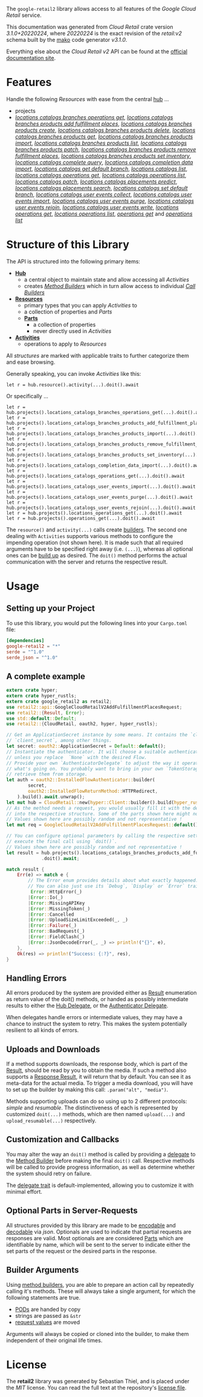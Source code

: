 <!---
DO NOT EDIT !
This file was generated automatically from 'src/mako/api/README.md.mako'
DO NOT EDIT !
-->
The `google-retail2` library allows access to all features of the *Google Cloud Retail* service.

This documentation was generated from *Cloud Retail* crate version *3.1.0+20220224*, where *20220224* is the exact revision of the *retail:v2* schema built by the [mako](http://www.makotemplates.org/) code generator *v3.1.0*.

Everything else about the *Cloud Retail* *v2* API can be found at the
[official documentation site](https://cloud.google.com/recommendations).
# Features

Handle the following *Resources* with ease from the central [hub](https://docs.rs/google-retail2/3.1.0+20220224/google_retail2/CloudRetail) ... 

* projects
 * [*locations catalogs branches operations get*](https://docs.rs/google-retail2/3.1.0+20220224/google_retail2/api::ProjectLocationCatalogBrancheOperationGetCall), [*locations catalogs branches products add fulfillment places*](https://docs.rs/google-retail2/3.1.0+20220224/google_retail2/api::ProjectLocationCatalogBrancheProductAddFulfillmentPlaceCall), [*locations catalogs branches products create*](https://docs.rs/google-retail2/3.1.0+20220224/google_retail2/api::ProjectLocationCatalogBrancheProductCreateCall), [*locations catalogs branches products delete*](https://docs.rs/google-retail2/3.1.0+20220224/google_retail2/api::ProjectLocationCatalogBrancheProductDeleteCall), [*locations catalogs branches products get*](https://docs.rs/google-retail2/3.1.0+20220224/google_retail2/api::ProjectLocationCatalogBrancheProductGetCall), [*locations catalogs branches products import*](https://docs.rs/google-retail2/3.1.0+20220224/google_retail2/api::ProjectLocationCatalogBrancheProductImportCall), [*locations catalogs branches products list*](https://docs.rs/google-retail2/3.1.0+20220224/google_retail2/api::ProjectLocationCatalogBrancheProductListCall), [*locations catalogs branches products patch*](https://docs.rs/google-retail2/3.1.0+20220224/google_retail2/api::ProjectLocationCatalogBrancheProductPatchCall), [*locations catalogs branches products remove fulfillment places*](https://docs.rs/google-retail2/3.1.0+20220224/google_retail2/api::ProjectLocationCatalogBrancheProductRemoveFulfillmentPlaceCall), [*locations catalogs branches products set inventory*](https://docs.rs/google-retail2/3.1.0+20220224/google_retail2/api::ProjectLocationCatalogBrancheProductSetInventoryCall), [*locations catalogs complete query*](https://docs.rs/google-retail2/3.1.0+20220224/google_retail2/api::ProjectLocationCatalogCompleteQueryCall), [*locations catalogs completion data import*](https://docs.rs/google-retail2/3.1.0+20220224/google_retail2/api::ProjectLocationCatalogCompletionDataImportCall), [*locations catalogs get default branch*](https://docs.rs/google-retail2/3.1.0+20220224/google_retail2/api::ProjectLocationCatalogGetDefaultBranchCall), [*locations catalogs list*](https://docs.rs/google-retail2/3.1.0+20220224/google_retail2/api::ProjectLocationCatalogListCall), [*locations catalogs operations get*](https://docs.rs/google-retail2/3.1.0+20220224/google_retail2/api::ProjectLocationCatalogOperationGetCall), [*locations catalogs operations list*](https://docs.rs/google-retail2/3.1.0+20220224/google_retail2/api::ProjectLocationCatalogOperationListCall), [*locations catalogs patch*](https://docs.rs/google-retail2/3.1.0+20220224/google_retail2/api::ProjectLocationCatalogPatchCall), [*locations catalogs placements predict*](https://docs.rs/google-retail2/3.1.0+20220224/google_retail2/api::ProjectLocationCatalogPlacementPredictCall), [*locations catalogs placements search*](https://docs.rs/google-retail2/3.1.0+20220224/google_retail2/api::ProjectLocationCatalogPlacementSearchCall), [*locations catalogs set default branch*](https://docs.rs/google-retail2/3.1.0+20220224/google_retail2/api::ProjectLocationCatalogSetDefaultBranchCall), [*locations catalogs user events collect*](https://docs.rs/google-retail2/3.1.0+20220224/google_retail2/api::ProjectLocationCatalogUserEventCollectCall), [*locations catalogs user events import*](https://docs.rs/google-retail2/3.1.0+20220224/google_retail2/api::ProjectLocationCatalogUserEventImportCall), [*locations catalogs user events purge*](https://docs.rs/google-retail2/3.1.0+20220224/google_retail2/api::ProjectLocationCatalogUserEventPurgeCall), [*locations catalogs user events rejoin*](https://docs.rs/google-retail2/3.1.0+20220224/google_retail2/api::ProjectLocationCatalogUserEventRejoinCall), [*locations catalogs user events write*](https://docs.rs/google-retail2/3.1.0+20220224/google_retail2/api::ProjectLocationCatalogUserEventWriteCall), [*locations operations get*](https://docs.rs/google-retail2/3.1.0+20220224/google_retail2/api::ProjectLocationOperationGetCall), [*locations operations list*](https://docs.rs/google-retail2/3.1.0+20220224/google_retail2/api::ProjectLocationOperationListCall), [*operations get*](https://docs.rs/google-retail2/3.1.0+20220224/google_retail2/api::ProjectOperationGetCall) and [*operations list*](https://docs.rs/google-retail2/3.1.0+20220224/google_retail2/api::ProjectOperationListCall)




# Structure of this Library

The API is structured into the following primary items:

* **[Hub](https://docs.rs/google-retail2/3.1.0+20220224/google_retail2/CloudRetail)**
    * a central object to maintain state and allow accessing all *Activities*
    * creates [*Method Builders*](https://docs.rs/google-retail2/3.1.0+20220224/google_retail2/client::MethodsBuilder) which in turn
      allow access to individual [*Call Builders*](https://docs.rs/google-retail2/3.1.0+20220224/google_retail2/client::CallBuilder)
* **[Resources](https://docs.rs/google-retail2/3.1.0+20220224/google_retail2/client::Resource)**
    * primary types that you can apply *Activities* to
    * a collection of properties and *Parts*
    * **[Parts](https://docs.rs/google-retail2/3.1.0+20220224/google_retail2/client::Part)**
        * a collection of properties
        * never directly used in *Activities*
* **[Activities](https://docs.rs/google-retail2/3.1.0+20220224/google_retail2/client::CallBuilder)**
    * operations to apply to *Resources*

All *structures* are marked with applicable traits to further categorize them and ease browsing.

Generally speaking, you can invoke *Activities* like this:

```Rust,ignore
let r = hub.resource().activity(...).doit().await
```

Or specifically ...

```ignore
let r = hub.projects().locations_catalogs_branches_operations_get(...).doit().await
let r = hub.projects().locations_catalogs_branches_products_add_fulfillment_places(...).doit().await
let r = hub.projects().locations_catalogs_branches_products_import(...).doit().await
let r = hub.projects().locations_catalogs_branches_products_remove_fulfillment_places(...).doit().await
let r = hub.projects().locations_catalogs_branches_products_set_inventory(...).doit().await
let r = hub.projects().locations_catalogs_completion_data_import(...).doit().await
let r = hub.projects().locations_catalogs_operations_get(...).doit().await
let r = hub.projects().locations_catalogs_user_events_import(...).doit().await
let r = hub.projects().locations_catalogs_user_events_purge(...).doit().await
let r = hub.projects().locations_catalogs_user_events_rejoin(...).doit().await
let r = hub.projects().locations_operations_get(...).doit().await
let r = hub.projects().operations_get(...).doit().await
```

The `resource()` and `activity(...)` calls create [builders][builder-pattern]. The second one dealing with `Activities` 
supports various methods to configure the impending operation (not shown here). It is made such that all required arguments have to be 
specified right away (i.e. `(...)`), whereas all optional ones can be [build up][builder-pattern] as desired.
The `doit()` method performs the actual communication with the server and returns the respective result.

# Usage

## Setting up your Project

To use this library, you would put the following lines into your `Cargo.toml` file:

```toml
[dependencies]
google-retail2 = "*"
serde = "^1.0"
serde_json = "^1.0"
```

## A complete example

```Rust
extern crate hyper;
extern crate hyper_rustls;
extern crate google_retail2 as retail2;
use retail2::api::GoogleCloudRetailV2AddFulfillmentPlacesRequest;
use retail2::{Result, Error};
use std::default::Default;
use retail2::{CloudRetail, oauth2, hyper, hyper_rustls};

// Get an ApplicationSecret instance by some means. It contains the `client_id` and 
// `client_secret`, among other things.
let secret: oauth2::ApplicationSecret = Default::default();
// Instantiate the authenticator. It will choose a suitable authentication flow for you, 
// unless you replace  `None` with the desired Flow.
// Provide your own `AuthenticatorDelegate` to adjust the way it operates and get feedback about 
// what's going on. You probably want to bring in your own `TokenStorage` to persist tokens and
// retrieve them from storage.
let auth = oauth2::InstalledFlowAuthenticator::builder(
        secret,
        oauth2::InstalledFlowReturnMethod::HTTPRedirect,
    ).build().await.unwrap();
let mut hub = CloudRetail::new(hyper::Client::builder().build(hyper_rustls::HttpsConnector::with_native_roots().https_or_http().enable_http1().enable_http2().build()), auth);
// As the method needs a request, you would usually fill it with the desired information
// into the respective structure. Some of the parts shown here might not be applicable !
// Values shown here are possibly random and not representative !
let mut req = GoogleCloudRetailV2AddFulfillmentPlacesRequest::default();

// You can configure optional parameters by calling the respective setters at will, and
// execute the final call using `doit()`.
// Values shown here are possibly random and not representative !
let result = hub.projects().locations_catalogs_branches_products_add_fulfillment_places(req, "product")
             .doit().await;

match result {
    Err(e) => match e {
        // The Error enum provides details about what exactly happened.
        // You can also just use its `Debug`, `Display` or `Error` traits
         Error::HttpError(_)
        |Error::Io(_)
        |Error::MissingAPIKey
        |Error::MissingToken(_)
        |Error::Cancelled
        |Error::UploadSizeLimitExceeded(_, _)
        |Error::Failure(_)
        |Error::BadRequest(_)
        |Error::FieldClash(_)
        |Error::JsonDecodeError(_, _) => println!("{}", e),
    },
    Ok(res) => println!("Success: {:?}", res),
}

```
## Handling Errors

All errors produced by the system are provided either as [Result](https://docs.rs/google-retail2/3.1.0+20220224/google_retail2/client::Result) enumeration as return value of
the doit() methods, or handed as possibly intermediate results to either the 
[Hub Delegate](https://docs.rs/google-retail2/3.1.0+20220224/google_retail2/client::Delegate), or the [Authenticator Delegate](https://docs.rs/yup-oauth2/*/yup_oauth2/trait.AuthenticatorDelegate.html).

When delegates handle errors or intermediate values, they may have a chance to instruct the system to retry. This 
makes the system potentially resilient to all kinds of errors.

## Uploads and Downloads
If a method supports downloads, the response body, which is part of the [Result](https://docs.rs/google-retail2/3.1.0+20220224/google_retail2/client::Result), should be
read by you to obtain the media.
If such a method also supports a [Response Result](https://docs.rs/google-retail2/3.1.0+20220224/google_retail2/client::ResponseResult), it will return that by default.
You can see it as meta-data for the actual media. To trigger a media download, you will have to set up the builder by making
this call: `.param("alt", "media")`.

Methods supporting uploads can do so using up to 2 different protocols: 
*simple* and *resumable*. The distinctiveness of each is represented by customized 
`doit(...)` methods, which are then named `upload(...)` and `upload_resumable(...)` respectively.

## Customization and Callbacks

You may alter the way an `doit()` method is called by providing a [delegate](https://docs.rs/google-retail2/3.1.0+20220224/google_retail2/client::Delegate) to the 
[Method Builder](https://docs.rs/google-retail2/3.1.0+20220224/google_retail2/client::CallBuilder) before making the final `doit()` call. 
Respective methods will be called to provide progress information, as well as determine whether the system should 
retry on failure.

The [delegate trait](https://docs.rs/google-retail2/3.1.0+20220224/google_retail2/client::Delegate) is default-implemented, allowing you to customize it with minimal effort.

## Optional Parts in Server-Requests

All structures provided by this library are made to be [encodable](https://docs.rs/google-retail2/3.1.0+20220224/google_retail2/client::RequestValue) and 
[decodable](https://docs.rs/google-retail2/3.1.0+20220224/google_retail2/client::ResponseResult) via *json*. Optionals are used to indicate that partial requests are responses 
are valid.
Most optionals are are considered [Parts](https://docs.rs/google-retail2/3.1.0+20220224/google_retail2/client::Part) which are identifiable by name, which will be sent to 
the server to indicate either the set parts of the request or the desired parts in the response.

## Builder Arguments

Using [method builders](https://docs.rs/google-retail2/3.1.0+20220224/google_retail2/client::CallBuilder), you are able to prepare an action call by repeatedly calling it's methods.
These will always take a single argument, for which the following statements are true.

* [PODs][wiki-pod] are handed by copy
* strings are passed as `&str`
* [request values](https://docs.rs/google-retail2/3.1.0+20220224/google_retail2/client::RequestValue) are moved

Arguments will always be copied or cloned into the builder, to make them independent of their original life times.

[wiki-pod]: http://en.wikipedia.org/wiki/Plain_old_data_structure
[builder-pattern]: http://en.wikipedia.org/wiki/Builder_pattern
[google-go-api]: https://github.com/google/google-api-go-client

# License
The **retail2** library was generated by Sebastian Thiel, and is placed 
under the *MIT* license.
You can read the full text at the repository's [license file][repo-license].

[repo-license]: https://github.com/Byron/google-apis-rsblob/main/LICENSE.md
